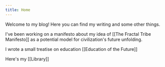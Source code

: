 ```yaml
---
title: Home
---
```

Welcome to my blog! Here you can find my writing and some other things.

I've been working on a manifesto about my idea of [[The Fractal Tribe Manifesto]] as a potential model for civilization's future unfolding. 

I wrote a small treatise on education [[Education of the Future]]

Here's my [[Library]]
